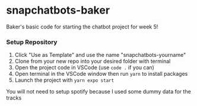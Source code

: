 # snapchatbots-baker

Baker's basic code for starting the chatbot project for week 5!

### Setup Repository
1. Click "Use as Template" and use the name "snapchatbots-yourname"
2. Clone from your new repo into your desired folder with terminal
3. Open the project code in VSCode (use `code .` if you can)
4. Open terminal in the VSCode window then run `yarn` to install packages
5. Launch the project with `yarn expo start`


You will not need to setup spotify because I used some dummy data for the tracks

